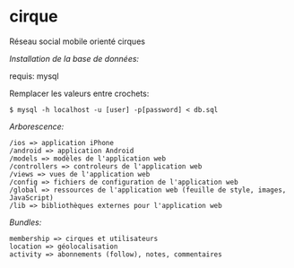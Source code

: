 cirque
======

Réseau social mobile orienté cirques

_Installation de la base de données:_

requis: mysql

Remplacer les valeurs entre crochets:

``$ mysql -h localhost -u [user] -p[password] < db.sql``

_Arborescence:_
	
	/ios => application iPhone
	/android => application Android
	/models => modèles de l'application web
	/controllers => controleurs de l'application web
	/views => vues de l'application web
	/config => fichiers de configuration de l'application web
	/global => ressources de l'application web (feuille de style, images, JavaScript)
	/lib => bibliothèques externes pour l'application web

_Bundles:_

	membership => cirques et utilisateurs
	location => géolocalisation
	activity => abonnements (follow), notes, commentaires
